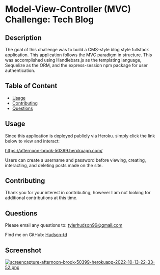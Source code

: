 # Model-View-Controller (MVC) Challenge: Tech Blog
  
## Description

The goal of this challenge was to build a CMS-style blog style fullstack application. This application follows the MVC paradigm in structure. This was accomplished using Handlebars.js as the templating language, Sequelize as the ORM, and the express-session npm package for user authentication.

## Table of Content

- [Usage](#usage)
- [Contributing](#contributing)
- [Questions](#questions)

## Usage

Since this application is deployed publicly via Heroku. simply click the link below to view and interact:

 https://afternoon-brook-50399.herokuapp.com/

 Users can create a username and password before viewing, creating, interacting, and deleting posts made on the site.

## Contributing

Thank you for your interest in contributing, however I am not looking for additional contributions at this time.
  
## Questions

Please email any questions to: tylerhudson96@gmail.com 
  
Find me on GitHub: [Hudson-td](https://github.com/Hudson-td)

## Screenshot

[![screencapture-afternoon-brook-50399-herokuapp-2022-10-13-22-33-52.png](https://i.postimg.cc/25jBZw5X/screencapture-afternoon-brook-50399-herokuapp-2022-10-13-22-33-52.png)](https://postimg.cc/TKSw8ngr)